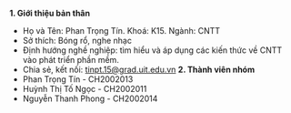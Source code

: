 **1. Giới thiệu bản thân**
- Họ và Tên: Phan Trọng Tín. Khoá: K15. Ngành: CNTT
- Sở thích: Bóng rổ, nghe nhạc
- Định hướng nghề nghiệp: tìm hiểu và áp dụng các kiến thức về CNTT vào phát triển phần mềm.
- Chia sẻ, kết nối: tinpt.15@grad.uit.edu.vn
**2. Thành viên nhóm**
- Phan Trọng Tín - CH2002013
- Huỳnh Thị Tố Ngọc - CH2002011
- Nguyễn Thanh Phong - CH2002014

